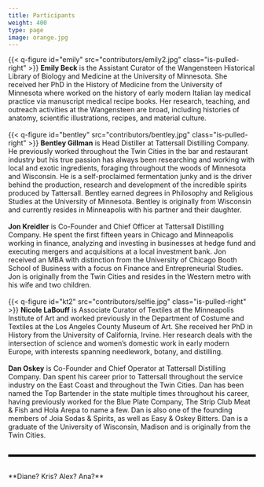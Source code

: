 ```yaml
---
title: Participants
weight: 400
type: page
image: orange.jpg
---
```

{{< q-figure id="emily"  src="contributors/emily2.jpg" class="is-pulled-right"  >}}
**Emily Beck** is the Assistant Curator of the Wangensteen Historical Library of Biology and Medicine at the University of Minnesota. She received her PhD in the History of Medicine from the University of Minnesota where worked on the history of early modern Italian lay medical practice via manuscript medical recipe books. Her research, teaching, and outreach activities at the Wangensteen are broad, including histories of anatomy, scientific illustrations, recipes, and material culture.
<br>
<br>
{{< q-figure id="bentley"  src="contributors/bentley.jpg" class="is-pulled-right"  >}}
**Bentley Gillman** is Head Distiller at Tattersall Distilling Company. He previously worked throughout the Twin Cities in the bar and restaurant industry but his true passion has always been researching and working with local and exotic ingredients, foraging throughout the woods of Minnesota and Wisconsin. He is a self-proclaimed fermentation junky and is the driver behind the production, research and development of the incredible spirits produced by Tattersall. Bentley earned degrees in Philosophy and Religious Studies at the University of Minnesota. Bentley is originally from Wisconsin and currently resides in Minneapolis with his partner and their daughter.
<br>
<br>
**Jon Kreidler** is Co-Founder and Chief Officer at Tattersall Distilling Company.  He spent the first fifteen years in Chicago and Minneapolis working in finance, analyzing and investing in businesses at hedge fund and executing mergers and acquisitions at a local investment bank. Jon received an MBA with distinction from the University of Chicago Booth School of Business with a focus on Finance and Entrepreneurial Studies. Jon is originally from the Twin Cities and resides in the Western metro with his wife and two children.
<br>
<br>
{{< q-figure id="kt2"  src="contributors/selfie.jpg" class="is-pulled-right"  >}}
**Nicole LaBouff** is Associate Curator of Textiles at the Minneapolis Institute of Art and worked previously in the Department of Costume and Textiles at the Los Angeles County Museum of Art. She received her PhD in History from the University of California, Irvine. Her research deals with the intersection of science and women’s domestic work in early modern Europe, with interests spanning needlework, botany, and distilling.
<br>
<br>
**Dan Oskey** is Co-Founder and Chief Operator at Tattersall Distilling Company.  Dan spent his career prior to Tattersall throughout the service industry on the East Coast and throughout the Twin Cities.  Dan has been named the Top Bartender in the state multiple times throughout his career, having previously worked for the Blue Plate Company, The Strip Club Meat & Fish and Hola Arepa to name a few.  Dan is also one of the founding members of Joia Sodas & Spirits, as well as Easy & Oskey Bitters. Dan is a graduate of the University of Wisconsin, Madison and is originally from the Twin Cities.
<br>
<br>
<hr style="border: 2px solid black;" />
<br>
**Diane? Kris? Alex? Ana?**
